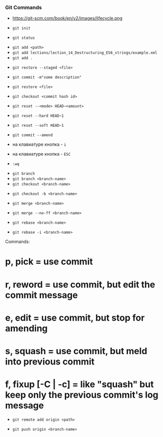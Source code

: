 ### Git Commands


* https://git-scm.com/book/en/v2/images/lifecycle.png

* `git init`
* `git status`

<!-- Добавить в *stage* этап. *Stage* - быть готовым к фиксации  -->
* `git add <path>`
* `git add lections/lection_14_Destructuring_ES6_strings/example.xml`
* `git add .`

<!-- Убрать файл из Staged в Modified/Deleted/Created -->
* `git restore --staged <file>`

<!-- Зафикскировать все файлы в Staged этапе -->
* `git commit -m"some description"`


<!-- Отменить любые изменения в файле -->
* `git restore <file>`



* `git checkout <commit hash id>`



<!-- Удаление последнего коммита -->

* `git reset --<mode> HEAD~<amount>`

<!-- Удаление последнего коммита и все изменения -->
* `git reset --hard HEAD~1`

<!-- Удаление последнего коммита !но! не изменения -->
* `git reset --soft HEAD~1` 


<!-- Перезапись коммита -->
* `git commit --amend`



<!-- vim editor / commands -->

<!-- для входа в режим редактирования -->
* на клавиатуре кнопка - `i`

<!-- для выхода из режиа редактирования -->
* на клавиатуре кнопка - `ESC`

<!-- для сохранения сообщения и выхода из VIM -->
* `:wq`



<!-- ------------- -->
<!-- Branch -->

* `git branch`
* `git branch <branch-name>`
* `git checkout <branch-name>`

<!-- create branch and checkout -->
* `git checkout -b <branch-name>`


<!-- Merge with/without --no-ff -->

<!-- 
Возможны 2 режима:
1) Если существуют коммиты в обоих ветках - слияние через Merge коммит
2) Если в target ветке небыло изменений по сравнению с merge веткой,
то произойдет перемотка (fast-forward) на merge ветку
 -->
* `git merge <branch-name>`


<!-- Слияние через создание Merge коммита -->
* `git merge --no-ff <branch-name>`


<!-- Rebase, -i -->

* `git rebase <branch-name>`

* `git rebase -i <branch-name>`

Commands:
# p, pick <commit> = use commit
# r, reword <commit> = use commit, but edit the commit message
# e, edit <commit> = use commit, but stop for amending
# s, squash <commit> = use commit, but meld into previous commit
# f, fixup [-C | -c] <commit> = like "squash" but keep only the previous commit's log message


<!-- Push, Pull, Origin, PR, github... -->

* `git remote add origin <path>`

* `git push origin <branch-name>`

<!-- const origin = '<path>' -->





<!-- Resolve conflicts -->